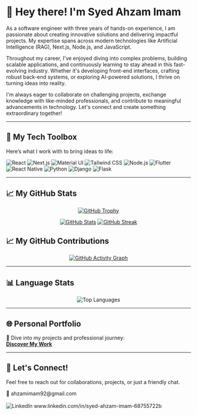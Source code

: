 # 👋 Hey there! I'm Syed Ahzam Imam

As a software engineer with three years of hands-on experience, I am passionate about creating innovative solutions and delivering impactful projects. My expertise spans across modern technologies like Artificial Intelligence (RAG), Next.js, Node.js, and JavaScript.

Throughout my career, I've enjoyed diving into complex problems, building scalable applications, and continuously learning to stay ahead in this fast-evolving industry. Whether it's developing front-end interfaces, crafting robust back-end systems, or exploring AI-powered solutions, I thrive on turning ideas into reality.

I'm always eager to collaborate on challenging projects, exchange knowledge with like-minded professionals, and contribute to meaningful advancements in technology. Let's connect and create something extraordinary together!

---

## 🔧 My Tech Toolbox  
Here’s what I work with to bring ideas to life:  

<p align="left">
  <img src="https://img.shields.io/badge/React-61DAFB?style=for-the-badge&logo=react&logoColor=black" alt="React" />
  <img src="https://img.shields.io/badge/Next.js-000000?style=for-the-badge&logo=nextdotjs&logoColor=white" alt="Next.js" />
  <img src="https://img.shields.io/badge/Material_UI-0081CB?style=for-the-badge&logo=mui&logoColor=white" alt="Material UI" />
  <img src="https://img.shields.io/badge/Tailwind_CSS-06B6D4?style=for-the-badge&logo=tailwindcss&logoColor=white" alt="Tailwind CSS" />
  <img src="https://img.shields.io/badge/Node.js-339933?style=for-the-badge&logo=nodedotjs&logoColor=white" alt="Node.js" />
  <img src="https://img.shields.io/badge/Flutter-02569B?style=for-the-badge&logo=flutter&logoColor=white" alt="Flutter" />
  <img src="https://img.shields.io/badge/React_Native-61DAFB?style=for-the-badge&logo=react&logoColor=black" alt="React Native" />
  <img src="https://img.shields.io/badge/Python-3776AB?style=for-the-badge&logo=python&logoColor=white" alt="Python" />
  <img src="https://img.shields.io/badge/Django-092E20?style=for-the-badge&logo=django&logoColor=white" alt="Django" />
  <img src="https://img.shields.io/badge/Flask-000000?style=for-the-badge&logo=flask&logoColor=white" alt="Flask" />
</p>

---

## 📈 My GitHub Stats  

<p align="center">
  <a href="https://github.com/ryo-ma/github-profile-trophy"><img src="https://github-profile-trophy.vercel.app/?username=Syed-Ahzam-Imam&theme=radical&no-frame=true&no-bg=true&row=1&column=6" alt="GitHub Trophy" />
</p>
<p align="center">
  <a href="https://github.com/anuraghazra/github-readme-stats"><img src="https://github-readme-stats.vercel.app/api?username=Syed-Ahzam-Imam&count_private=true&show_icons=true&theme=radical" alt="GitHub Stats" /></a>
  <a href="https://github.com/DenverCoder1/github-readme-streak-stats"><img src="https://github-readme-streak-stats.herokuapp.com/?user=Syed-Ahzam-Imam&count_private=true&theme=radical" alt="GitHub Streak" /></a>
</p>


## 📈 My GitHub Contributions  

<p align="center">
  <a href="https://github.com/Ashutosh00710/github-readme-activity-graph">
    <img src="https://github-readme-activity-graph.vercel.app/graph?username=Syed-Ahzam-Imam&theme=github" alt="GitHub Activity Graph" />
  </a>
</p>



---

## 📊 Language Stats  
<p align="center">
  <img src="https://github-readme-stats.vercel.app/api/top-langs/?username=Syed-Ahzam-Imam&layout=compact&theme=radical" alt="Top Languages" />
</p>

---

## 🌐 Personal Portfolio  
🔗 Dive into my projects and professional journey:  
[**Discover My Work**](https://portfolio-ahzam.netlify.app/)


---

## 💬 Let's Connect!  
Feel free to reach out for collaborations, projects, or just a friendly chat.  
<p>
  📧 ahzamimam92@gmail.com  
  <br>  <br>
 <img src="https://img.shields.io/badge/LinkedIn-0077B5?style=for-the-badge&logo=linkedin&logoColor=white" alt="LinkedIn" /> www.linkedin.com/in/syed-ahzam-imam-68755722b</a>
</p>




